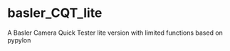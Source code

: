 # basler_CQT_lite
A Basler Camera Quick Tester lite version with limited functions based on pypylon
